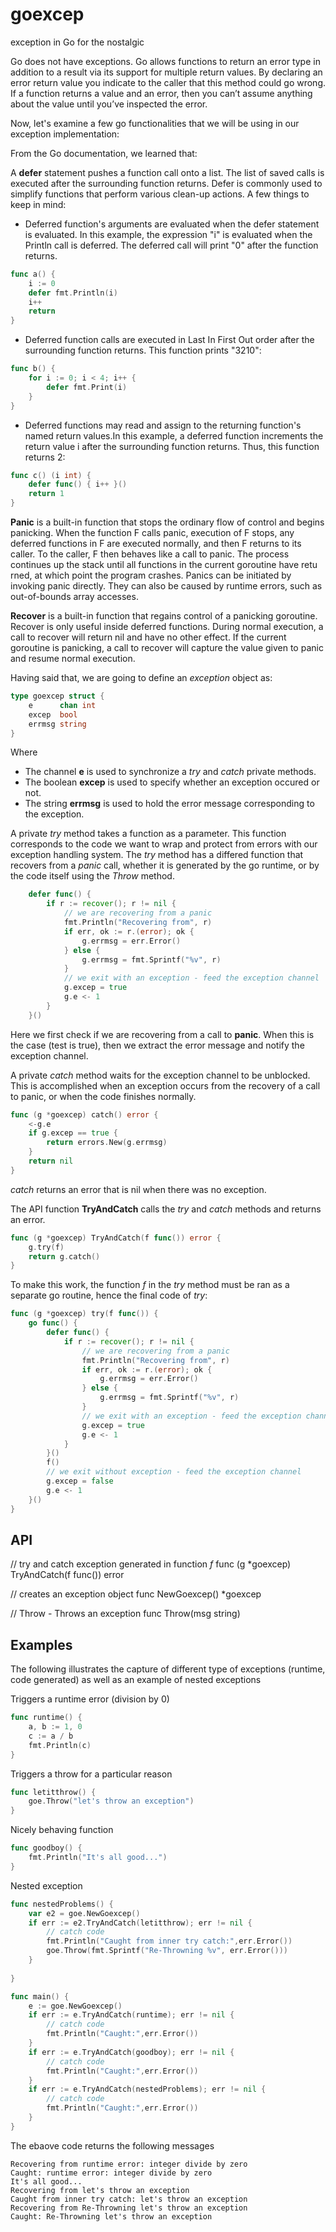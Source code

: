 # goexcep
exception in Go for the nostalgic

Go does not have exceptions. Go allows functions to return an error type in addition to a result via its support for multiple return values. By declaring an error return value you indicate to the caller that this method could go wrong. If a function returns a value and an error, then you can’t assume anything about the value until you’ve inspected the error. 

Now, let's examine a few go functionalities that we will be using in our exception implementation:

From the Go documentation, we learned that:

A **defer** statement pushes a function call onto a list. The list of saved calls is executed after the surrounding function returns. Defer is commonly used to simplify functions that perform various clean-up actions. A few things to keep in mind:
- Deferred function's arguments are evaluated when the defer statement is evaluated. In this example, the expression "i" is evaluated when the Println call is deferred. The deferred call will print "0" after the function returns.
```go
func a() {
    i := 0
    defer fmt.Println(i)
    i++
    return
}
```
- Deferred function calls are executed in Last In First Out order after the surrounding function returns. This function prints "3210":
```go
func b() {
    for i := 0; i < 4; i++ {
        defer fmt.Print(i)
    }
}
```
- Deferred functions may read and assign to the returning function's named return values.In this example, a deferred function increments the return value i after the surrounding function returns. Thus, this function returns 2:
```go
func c() (i int) {
    defer func() { i++ }()
    return 1
}
```

**Panic** is a built-in function that stops the ordinary flow of control and begins panicking. When the function F calls panic, execution of F stops, any deferred functions in F are executed normally, and then F returns to its caller. To the caller, F then behaves like a call to panic. The process continues up the stack until all functions in the current goroutine have retu    rned, at which point the program crashes. Panics can be initiated by invoking panic directly. They can also be caused by runtime errors, such as out-of-bounds array accesses.

**Recover** is a built-in function that regains control of a panicking goroutine. Recover is only useful inside deferred functions. During normal execution, a call to recover will return nil and have no other effect. If the current goroutine is panicking, a call to recover will capture the value given to panic and resume normal execution.

Having said that, we are going to define an _exception_ object as:
```go
type goexcep struct {
	e      chan int
	excep  bool
	errmsg string
}
```
Where
- The channel **e** is used to synchronize a _try_ and _catch_ private methods. 
- The boolean **excep** is used to specify whether an exception occured or not.
- The string **errmsg** is used to hold the error message corresponding to the exception.

A private _try_ method takes a function as a parameter. This function corresponds to the code we want to wrap and protect from errors with our exception handling system. The _try_ method has a differed function that recovers from a _panic_ call, whether it is generated by the go runtime, or by the code itself using the _Throw_ method.

```go
    defer func() {
        if r := recover(); r != nil {
            // we are recovering from a panic
            fmt.Println("Recovering from", r)
            if err, ok := r.(error); ok {
                g.errmsg = err.Error()
            } else {
                g.errmsg = fmt.Sprintf("%v", r)
            }
            // we exit with an exception - feed the exception channel
            g.excep = true
            g.e <- 1
        }
    }()
```
Here we first check if we are recovering from a call to **panic**. When this is the case (test is true), then we extract the error message and notify the exception channel.

A private _catch_ method waits for the exception channel to be unblocked. This is accomplished when an exception occurs from the recovery of a call to panic, or when the code finishes normally.

```go
func (g *goexcep) catch() error {
    <-g.e
    if g.excep == true {
        return errors.New(g.errmsg)
    }
    return nil
}
```
_catch_ returns an error that is nil when there was no exception.

The API function **TryAndCatch** calls the _try_ and _catch_ methods and returns an error.
```go
func (g *goexcep) TryAndCatch(f func()) error {
    g.try(f)
    return g.catch()
}
```

To make this work, the function _f_ in the _try_ method must be ran as a separate go routine, hence the final code of _try_:
```go
func (g *goexcep) try(f func()) {
    go func() {
        defer func() {
            if r := recover(); r != nil {
                // we are recovering from a panic
                fmt.Println("Recovering from", r)
                if err, ok := r.(error); ok {
                    g.errmsg = err.Error()
                } else {
                    g.errmsg = fmt.Sprintf("%v", r)
                }
                // we exit with an exception - feed the exception channel
                g.excep = true
                g.e <- 1
            }
        }()
        f()
        // we exit without exception - feed the exception channel
        g.excep = false
        g.e <- 1
    }()
}
```

## API
// try and catch exception generated in function _f_
func (g *goexcep) TryAndCatch(f func()) error 

// creates an exception object
func NewGoexcep() *goexcep

// Throw - Throws an exception
func Throw(msg string) 


## Examples
The following illustrates the capture of different type of exceptions (runtime, code generated) as well as an example of nested exceptions

Triggers a runtime error (division by 0)
```go
func runtime() {
	a, b := 1, 0
	c := a / b
	fmt.Println(c)
}
```
Triggers a throw for a particular reason
```go
func letitthrow() {
	goe.Throw("let's throw an exception")
}
```

Nicely behaving function
```go
func goodboy() {
	fmt.Println("It's all good...")
}

```

Nested exception
```go
func nestedProblems() {
	var e2 = goe.NewGoexcep()
	if err := e2.TryAndCatch(letitthrow); err != nil {
		// catch code
		fmt.Println("Caught from inner try catch:",err.Error())
		goe.Throw(fmt.Sprintf("Re-Throwning %v", err.Error()))
	}
	
}
```

```go
func main() {
	e := goe.NewGoexcep()
	if err := e.TryAndCatch(runtime); err != nil {
		// catch code
		fmt.Println("Caught:",err.Error())
	}
	if err := e.TryAndCatch(goodboy); err != nil {
		// catch code
		fmt.Println("Caught:",err.Error())
	}
	if err := e.TryAndCatch(nestedProblems); err != nil {
		// catch code
		fmt.Println("Caught:",err.Error())
	}
}
```

The ebaove code returns the following messages

```text
Recovering from runtime error: integer divide by zero
Caught: runtime error: integer divide by zero
It's all good...
Recovering from let's throw an exception
Caught from inner try catch: let's throw an exception
Recovering from Re-Throwning let's throw an exception
Caught: Re-Throwning let's throw an exception
```
